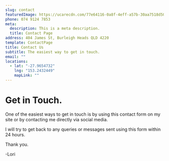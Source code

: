 ```yaml
---
slug: contact
featuredImage: https://ucarecdn.com/77e64116-0a8f-4eff-a57b-30aa7518d505/
phone: 074 9124 7853
meta:
  description: This is a meta description.
  title: Contact Page
address: 404 James St, Burleigh Heads QLD 4220
template: ContactPage
title: Contact Us
subtitle: The easiest way to get in touch.
email: ""
locations:
  - lat: "-27.9654732"
    lng: "153.2432449"
    mapLink: ""
---
```

# Get in Touch.

One of the easiest ways to get in touch is by using this contact form on my site or by contacting me directly via social media. 

I will try to get back to any queries or messages sent using this form within 24 hours.

Thank you.

\-Lori